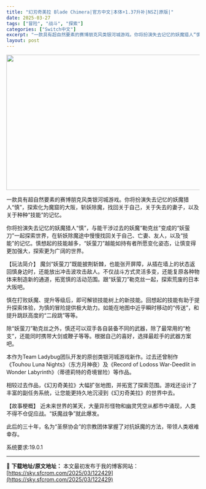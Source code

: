 ```yaml
---
title: "幻刃奇美拉 Blade Chimera|官方中文|本体+1.37升补|NSZ|原版|"
date: 2025-03-27
tags: ["冒险", "战斗", "探索"]
categories: ["Switch中文"]
excerpt: "一款具有超自然要素的赛博朋克风类银河城游戏。你将扮演失去记忆的妖魔猎人“慎”，探索化为魔窟的大阪，斩妖除魔，找回关于自己，关于失去的妻子，以及关于种种“技能”的记忆。 你将扮演失去记忆的妖魔猎人“慎”，与能干涉过去的妖魔“勒克丝”变成的“妖萤刀”一起探索世界，在斩妖除魔途中慢慢找回关于自己、亡妻、友&hellip;"
layout: post
---
```


<img class="aligncenter size-full wp-image-122417" src="https://sky.sfcrom.com/wp-content/uploads/2025/03/202503270751331.webp" alt="" width="616" height="353" />

一款具有超自然要素的赛博朋克风类银河城游戏。你将扮演失去记忆的妖魔猎人“慎”，探索化为魔窟的大阪，斩妖除魔，找回关于自己，关于失去的妻子，以及关于种种“技能”的记忆。

你将扮演失去记忆的妖魔猎人“慎”，与能干涉过去的妖魔“勒克丝”变成的“妖萤刀”一起探索世界，在斩妖除魔途中慢慢找回关于自己、亡妻、友人，以及“技能”的记忆。慎想起的技能越多，“妖萤刀”越能如持有者所愿变化姿态，让慎变得更加强大，探索更为广阔的世界。

【玩法简介】
魔剑“妖萤刀”既能披荆斩棘，也能张开屏障，从插在墙上的状态返回慎身边时，还能放出冲击波攻击敌人。不仅战斗方式灵活多变，还能复原各种物体来制造新的通道，拓宽慎的活动范围。跟“妖萤刀”勒克丝一起，探索荒废的日本大阪吧。

慎在打败妖魔、提升等级后，即可解锁技能树上的新技能。回想起的技能有助于提升探索体验，为慎的冒险提供极大助力。如能在地图中近乎瞬时移动的“传送”，和提升跳跃高度的“二段跳”等等。

除“妖萤刀”勒克丝之外，慎还可以双手各自装备不同的武器，除了最常用的“枪支”，还能同时携带大剑或鞭子等等。根据自己的喜好，选择最趁手的武器方案吧。

本作为Team Ladybug团队开发的原创类银河城游戏新作。过去还曾制作《Touhou Luna Nights》（东方月神夜）及《Record of Lodoss War-Deedlit in Wonder Labyrinth》（蒂德莉特的奇境冒险）等作品。

相较过去作品，《幻刃奇美拉》大幅扩张地图，并拓宽了探索范围。游戏还设计了丰富的副任务系统，让您能更持久地沉浸到《幻刃奇美拉》的世界中去。

【故事梗概】
近未来世界的某天，大量异形怪物和幽灵凭空从都市中涌现，人类不得不仓促应战。“妖魔战争”就此爆发。

此后的三十年，名为“圣祭协会”的宗教团体掌握了对抗妖魔的方法，带领人类艰难幸存。

系统要求:19.0.1

---
📖 **下载地址/原文地址：** 本文最初发布于我的博客网站：[https://sky.sfcrom.com/2025/03/122429](https://sky.sfcrom.com/2025/03/122429)
